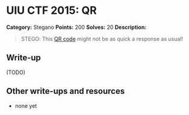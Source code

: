 # UIU CTF 2015: QR

**Category:** Stegano
**Points:** 200
**Solves:** 20
**Description:** 

> STEGO: This [QR code](qr.tar.gz) might not be as quick a response as usual!

## Write-up

(TODO)

## Other write-ups and resources

* none yet